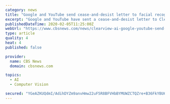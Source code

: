```yaml
---
category: news
title: "Google and YouTube send cease-and-desist letter to facial recognition app that helps law enforcement"
excerpt: "Google and YouTube have sent a cease-and-desist letter to Clearview AI, a facial recognition app that scraps images from the websites and social media platforms, CBS News has learned. The tech companies join Twitter, which sent a similar letter in January, in trying to block the app from taking pictures from their platforms. The app is only ..."
publishedDateTime: 2020-02-05T11:25:00Z
webUrl: "https://www.cbsnews.com/news/clearview-ai-google-youtube-send-cease-and-desist-letter-to-facial-recognition-app/"
type: article
quality: 4
heat: 4
published: false

provider:
  name: CBS News
  domain: cbsnews.com

topics:
  - AI
  - Computer Vision

secured: "YGeAZKUQdmI/AdihDYZm9anvHmw22uF5R8BFVHbBYMUWZCTQZre+B36FkYBU6meafqARJeMkCUn7bpAYbqaU/HWP5On5Ze+FqBcCoXqUh6FYDjtowQnUrghpZn3q6aVqexwaA9utHU4fz5syz+n0m1JJpKeuP4ojMo3tr8wYrUI+Hov6cAXyXCC6vsdRPc7aIGMCafBDY7ff2QKn+IcrWDHvgc1OBSrJuPQqpL4U523KxCU0EZ6SiagUESfEUX+TfWhNbXNv0tlSGSUMR4HDc+R+MpSyAQUeXZPCOoQSJkAXhhQlYnoAX14bHAB9SnN42gtIw5Sz2XkhodUsL0bEcBs7UeIPn/BrtlzBVIwdAXweQxLQgVZ+ASzMO5xzw3fhMTYBuEz5j+H/nWSLaQiWL2AcjNU459MIvECGL6I8IeoZGrnzKvABSoFLcTh+mxqL6aSF2xo3+LYTP7EJQNx+Bmj3llnrNxzjOfIvLmeu5Gg=;eJ1wp614x4uD0/d8E75U+g=="
---
```


